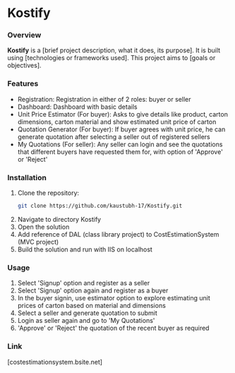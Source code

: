 # Kostify

### Overview
**Kostify** is a [brief project description, what it does, its purpose]. It is built using [technologies or frameworks used]. This project aims to [goals or objectives].

### Features
- Registration: Registration in either of 2 roles: buyer or seller
- Dashboard: Dashboard with basic details
- Unit Price Estimator (For buyer): Asks to give details like product, carton dimensions, carton material and show estimated unit price of carton
- Quotation Generator (For buyer): If buyer agrees with unit price, he can generate quotation after selecting a seller out of registered sellers
- My Quotations (For seller): Any seller can login and see the quotations that different buyers have requested them for, with option of 'Approve' or 'Reject'

### Installation

1. Clone the repository:
   ```bash
   git clone https://github.com/kaustubh-17/Kostify.git
   ```
2. Navigate to directory Kostify
3. Open the solution
4. Add reference of DAL (class library project) to CostEstimationSystem (MVC project)
5. Build the solution and run with IIS on localhost

### Usage

1. Select 'Signup' option and register as a seller
2. Select 'Signup' option again and register as a buyer
3. In the buyer signin, use estimator option to explore estimating unit prices of carton based on material and dimensions
4. Select a seller and generate quotation to submit
5. Login as seller again and go to 'My Quotations'
6. 'Approve' or 'Reject' the quotation of the recent buyer as required

### Link
[costestimationsystem.bsite.net]
  
